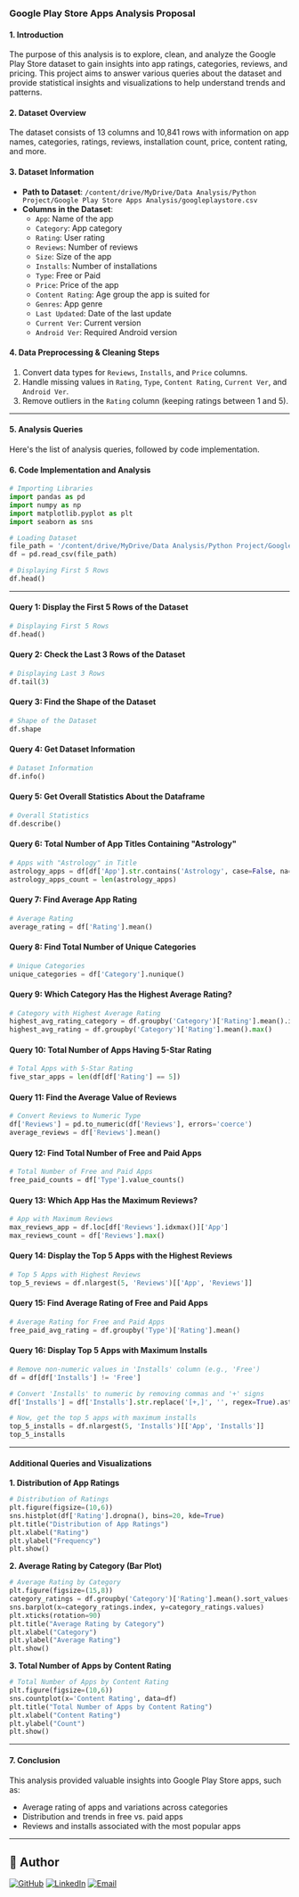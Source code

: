 ### **Google Play Store Apps Analysis Proposal**

#### **1. Introduction**
The purpose of this analysis is to explore, clean, and analyze the Google Play Store dataset to gain insights into app ratings, categories, reviews, and pricing. This project aims to answer various queries about the dataset and provide statistical insights and visualizations to help understand trends and patterns.

#### **2. Dataset Overview**
The dataset consists of 13 columns and 10,841 rows with information on app names, categories, ratings, reviews, installation count, price, content rating, and more.

#### **3. Dataset Information**
- **Path to Dataset**: `/content/drive/MyDrive/Data Analysis/Python Project/Google Play Store Apps Analysis/googleplaystore.csv`
- **Columns in the Dataset**:
  - `App`: Name of the app
  - `Category`: App category
  - `Rating`: User rating
  - `Reviews`: Number of reviews
  - `Size`: Size of the app
  - `Installs`: Number of installations
  - `Type`: Free or Paid
  - `Price`: Price of the app
  - `Content Rating`: Age group the app is suited for
  - `Genres`: App genre
  - `Last Updated`: Date of the last update
  - `Current Ver`: Current version
  - `Android Ver`: Required Android version

#### **4. Data Preprocessing & Cleaning Steps**
1. Convert data types for `Reviews`, `Installs`, and `Price` columns.
2. Handle missing values in `Rating`, `Type`, `Content Rating`, `Current Ver`, and `Android Ver`.
3. Remove outliers in the `Rating` column (keeping ratings between 1 and 5).

---

#### **5. Analysis Queries**
Here's the list of analysis queries, followed by code implementation.

#### **6. Code Implementation and Analysis**

```python
# Importing Libraries
import pandas as pd
import numpy as np
import matplotlib.pyplot as plt
import seaborn as sns

# Loading Dataset
file_path = '/content/drive/MyDrive/Data Analysis/Python Project/Google Play Store Apps Analysis/googleplaystore.csv'
df = pd.read_csv(file_path)

# Displaying First 5 Rows
df.head()
```

---

#### **Query 1: Display the First 5 Rows of the Dataset**

```python
# Displaying First 5 Rows
df.head()
```

#### **Query 2: Check the Last 3 Rows of the Dataset**

```python
# Displaying Last 3 Rows
df.tail(3)
```

#### **Query 3: Find the Shape of the Dataset**

```python
# Shape of the Dataset
df.shape
```

#### **Query 4: Get Dataset Information**

```python
# Dataset Information
df.info()
```

#### **Query 5: Get Overall Statistics About the Dataframe**

```python
# Overall Statistics
df.describe()
```

#### **Query 6: Total Number of App Titles Containing "Astrology"**

```python
# Apps with "Astrology" in Title
astrology_apps = df[df['App'].str.contains('Astrology', case=False, na=False)]
astrology_apps_count = len(astrology_apps)
```

#### **Query 7: Find Average App Rating**

```python
# Average Rating
average_rating = df['Rating'].mean()
```

#### **Query 8: Find Total Number of Unique Categories**

```python
# Unique Categories
unique_categories = df['Category'].nunique()
```

#### **Query 9: Which Category Has the Highest Average Rating?**

```python
# Category with Highest Average Rating
highest_avg_rating_category = df.groupby('Category')['Rating'].mean().idxmax()
highest_avg_rating = df.groupby('Category')['Rating'].mean().max()
```

#### **Query 10: Total Number of Apps Having 5-Star Rating**

```python
# Total Apps with 5-Star Rating
five_star_apps = len(df[df['Rating'] == 5])
```

#### **Query 11: Find the Average Value of Reviews**

```python
# Convert Reviews to Numeric Type
df['Reviews'] = pd.to_numeric(df['Reviews'], errors='coerce')
average_reviews = df['Reviews'].mean()
```

#### **Query 12: Find Total Number of Free and Paid Apps**

```python
# Total Number of Free and Paid Apps
free_paid_counts = df['Type'].value_counts()
```

#### **Query 13: Which App Has the Maximum Reviews?**

```python
# App with Maximum Reviews
max_reviews_app = df.loc[df['Reviews'].idxmax()]['App']
max_reviews_count = df['Reviews'].max()
```

#### **Query 14: Display the Top 5 Apps with the Highest Reviews**

```python
# Top 5 Apps with Highest Reviews
top_5_reviews = df.nlargest(5, 'Reviews')[['App', 'Reviews']]
```

#### **Query 15: Find Average Rating of Free and Paid Apps**

```python
# Average Rating for Free and Paid Apps
free_paid_avg_rating = df.groupby('Type')['Rating'].mean()
```

#### **Query 16: Display Top 5 Apps with Maximum Installs**

```python
# Remove non-numeric values in 'Installs' column (e.g., 'Free')
df = df[df['Installs'] != 'Free']

# Convert 'Installs' to numeric by removing commas and '+' signs
df['Installs'] = df['Installs'].str.replace('[+,]', '', regex=True).astype(float)

# Now, get the top 5 apps with maximum installs
top_5_installs = df.nlargest(5, 'Installs')[['App', 'Installs']]
top_5_installs

```

---

#### **Additional Queries and Visualizations**

**1. Distribution of App Ratings**

```python
# Distribution of Ratings
plt.figure(figsize=(10,6))
sns.histplot(df['Rating'].dropna(), bins=20, kde=True)
plt.title("Distribution of App Ratings")
plt.xlabel("Rating")
plt.ylabel("Frequency")
plt.show()
```

**2. Average Rating by Category (Bar Plot)**

```python
# Average Rating by Category
plt.figure(figsize=(15,8))
category_ratings = df.groupby('Category')['Rating'].mean().sort_values(ascending=False)
sns.barplot(x=category_ratings.index, y=category_ratings.values)
plt.xticks(rotation=90)
plt.title("Average Rating by Category")
plt.xlabel("Category")
plt.ylabel("Average Rating")
plt.show()
```

**3. Total Number of Apps by Content Rating**

```python
# Total Number of Apps by Content Rating
plt.figure(figsize=(10,6))
sns.countplot(x='Content Rating', data=df)
plt.title("Total Number of Apps by Content Rating")
plt.xlabel("Content Rating")
plt.ylabel("Count")
plt.show()
```

---

#### **7. Conclusion**
This analysis provided valuable insights into Google Play Store apps, such as:
- Average rating of apps and variations across categories
- Distribution and trends in free vs. paid apps
- Reviews and installs associated with the most popular apps

---

## 👤 Author

[![GitHub](https://img.shields.io/badge/GitHub-000000?style=for-the-badge&logo=github&logoColor=white)](https://github.com/shaun-mia)
[![LinkedIn](https://img.shields.io/badge/LinkedIn-0077B5?style=for-the-badge&logo=linkedin&logoColor=white)](https://www.linkedin.com/in/shaun-mia/)
[![Email](https://img.shields.io/badge/Email-D14836?style=for-the-badge&logo=gmail&logoColor=white)](mailto:shaunmia.cse@gmail.com)
